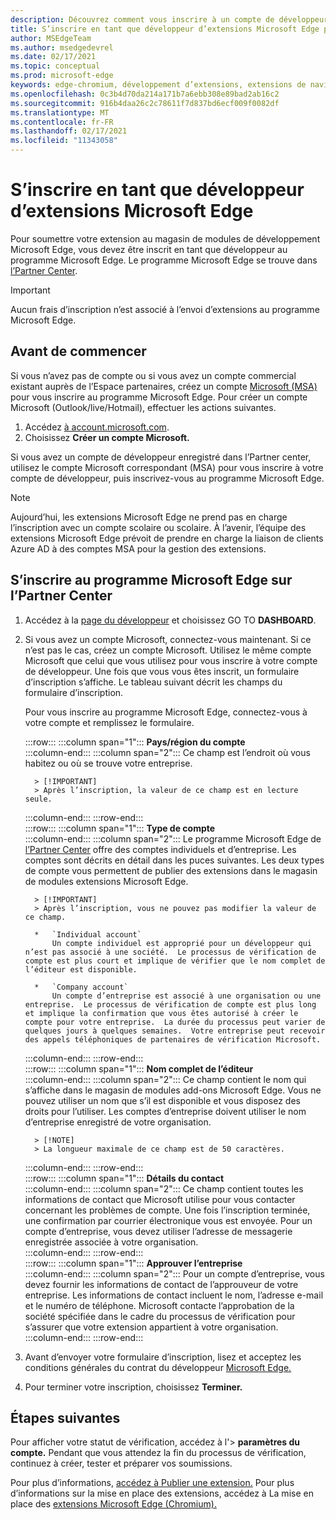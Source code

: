 ```yaml
---
description: Découvrez comment vous inscrire à un compte de développeur pour publier des extensions dans le magasin de modules extensions Microsoft Edge
title: S’inscrire en tant que développeur d’extensions Microsoft Edge pour publier des extensions
author: MSEdgeTeam
ms.author: msedgedevrel
ms.date: 02/17/2021
ms.topic: conceptual
ms.prod: microsoft-edge
keywords: edge-chromium, développement d’extensions, extensions de navigateur, extensions, extensions, centre de partenaires, développeur
ms.openlocfilehash: 0c3b4d70da214a171b7a6ebb308e89bad2ab16c2
ms.sourcegitcommit: 916b4daa26c2c78611f7d837bd6ecf009f0082df
ms.translationtype: MT
ms.contentlocale: fr-FR
ms.lasthandoff: 02/17/2021
ms.locfileid: "11343058"
---
```

# S’inscrire en tant que développeur d’extensions Microsoft Edge  

Pour soumettre votre extension au magasin de modules de développement Microsoft Edge, vous devez être inscrit en tant que développeur au programme Microsoft Edge.  Le programme Microsoft Edge se trouve dans [l’Partner Center][MicrosoftPartnerCenter].  

> [!IMPORTANT]
> Aucun frais d’inscription n’est associé à l’envoi d’extensions au programme Microsoft Edge.  

## Avant de commencer  

Si vous n’avez pas de compte ou si vous avez un compte commercial existant auprès de l’Espace partenaires, créez un compte [Microsoft (MSA)][WindowsCommunityEverythingAboutMicrosoftAccounts] pour vous inscrire au programme Microsoft Edge.  Pour créer un compte Microsoft \(Outlook/live/Hotmail\), effectuer les actions suivantes.  

1.  Accédez [à account.microsoft.com][MicrosoftAccount].  
1.  Choisissez **Créer un compte Microsoft.**  
    
Si vous avez un compte de développeur enregistré dans l’Partner center, utilisez le compte Microsoft correspondant \(MSA\) pour vous inscrire à votre compte de développeur, puis inscrivez-vous au programme Microsoft Edge.  

> [!NOTE]
> Aujourd’hui, les extensions Microsoft Edge ne prend pas en charge l’inscription avec un compte scolaire ou scolaire.  À l’avenir, l’équipe des extensions Microsoft Edge prévoit de prendre en charge la liaison de clients Azure AD à des comptes MSA pour la gestion des extensions.  

## S’inscrire au programme Microsoft Edge sur l’Partner Center  

1.  Accédez à la [page du développeur][MicrosoftPartnerCenter] et choisissez GO TO **DASHBOARD**.  
1.  Si vous avez un compte Microsoft, connectez-vous maintenant.  Si ce n’est pas le cas, créez un compte Microsoft.  Utilisez le même compte Microsoft que celui que vous utilisez pour vous inscrire à votre compte de développeur.  Une fois que vous vous êtes inscrit, un formulaire d’inscription s’affiche. Le tableau suivant décrit les champs du formulaire d’inscription.  
    
    Pour vous inscrire au programme Microsoft Edge, connectez-vous à votre compte et remplissez le formulaire.  
    
    :::row:::
       :::column span="1":::
          **Pays/région du compte**  
       :::column-end:::
       :::column span="2":::
          Ce champ est l’endroit où vous habitez ou où se trouve votre entreprise.  
          
          > [!IMPORTANT]
          > Après l’inscription, la valeur de ce champ est en lecture seule.  
          
       :::column-end:::
    :::row-end:::  
    :::row:::
       :::column span="1":::
          **Type de compte**  
       :::column-end:::
       :::column span="2":::
          Le programme Microsoft Edge de [l’Partner Center][MicrosoftPartnerCenter] offre des comptes individuels et d’entreprise.  Les comptes sont décrits en détail dans les puces suivantes.  Les deux types de compte vous permettent de publier des extensions dans le magasin de modules extensions Microsoft Edge.  
          
          > [!IMPORTANT]
          > Après l’inscription, vous ne pouvez pas modifier la valeur de ce champ.  
          
          *   `Individual account`  
              Un compte individuel est approprié pour un développeur qui n’est pas associé à une société.  Le processus de vérification de compte est plus court et implique de vérifier que le nom complet de l’éditeur est disponible.  

          *   `Company account`  
              Un compte d’entreprise est associé à une organisation ou une entreprise.  Le processus de vérification de compte est plus long et implique la confirmation que vous êtes autorisé à créer le compte pour votre entreprise.  La durée du processus peut varier de quelques jours à quelques semaines.  Votre entreprise peut recevoir des appels téléphoniques de partenaires de vérification Microsoft.  
              
       :::column-end:::
    :::row-end:::  
    :::row:::
       :::column span="1":::
          **Nom complet de l’éditeur**  
       :::column-end:::
       :::column span="2":::
          Ce champ contient le nom qui s’affiche dans le magasin de modules add-ons Microsoft Edge.  Vous ne pouvez utiliser un nom que s’il est disponible et vous disposez des droits pour l’utiliser.  Les comptes d’entreprise doivent utiliser le nom d’entreprise enregistré de votre organisation.  
          
          > [!NOTE]
          > La longueur maximale de ce champ est de 50 caractères.  
          
       :::column-end:::
    :::row-end:::  
    :::row:::
       :::column span="1":::
          **Détails du contact**  
       :::column-end:::
       :::column span="2":::
          Ce champ contient toutes les informations de contact que Microsoft utilise pour vous contacter concernant les problèmes de compte.  Une fois l’inscription terminée, une confirmation par courrier électronique vous est envoyée.  Pour un compte d’entreprise, vous devez utiliser l’adresse de messagerie enregistrée associée à votre organisation.  
       :::column-end:::
    :::row-end:::  
    :::row:::
       :::column span="1":::
          **Approuver l’entreprise**  
       :::column-end:::
       :::column span="2":::
          Pour un compte d’entreprise, vous devez fournir les informations de contact de l’approuveur de votre entreprise.  Les informations de contact incluent le nom, l’adresse e-mail et le numéro de téléphone.  Microsoft contacte l’approbation de la société spécifiée dans le cadre du processus de vérification pour s’assurer que votre extension appartient à votre organisation.  
       :::column-end:::
    :::row-end:::  
    
1.  Avant d’envoyer votre formulaire d’inscription, lisez et acceptez les conditions générales du contrat du développeur [Microsoft Edge.][MicrosoftAppDeveloperAgreement]  
1.  Pour terminer votre inscription, choisissez **Terminer.**  
    
## Étapes suivantes  

Pour afficher votre statut de vérification, accédez à l'> **paramètres du compte.**  Pendant que vous attendez la fin du processus de vérification, continuez à créer, tester et préparer vos soumissions.  

Pour plus d’informations, [accédez à Publier une extension.][ExtensionsChromiumPublishExtension]  Pour plus d’informations sur la mise en place des extensions, accédez à La mise en place des [extensions Microsoft Edge (Chromium).][ExtensionsChromiumGettingStartedIndex]  

<!-- links -->  

[ExtensionsChromiumGettingStartedIndex]: ../getting-started/index.md "Mise en place des extensions Microsoft Edge (Chromium) | Documents Microsoft"  
[ExtensionsChromiumPublishExtension]:  ./publish-extension.md "Publier une extension | Documents Microsoft"  

[MicrosoftAppDeveloperAgreement]:  /legal/windows/agreements/app-developer-agreement "Contrat du développeur d’applications | Documents Microsoft"  

[MicrosoftAccount]:  https://account.microsoft.com/account "Compte Microsoft"  

[MicrosoftPartnerCenter]:  https://partner.microsoft.com/dashboard/microsoftedge/public/login?ref=dd "Partner Center"  

[WindowsCommunityEverythingAboutMicrosoftAccounts]:  https://community.windows.com/stories/everything-you-need-to-know-about-microsoft-accounts "Tout ce que vous devez savoir sur les comptes Microsoft | Communauté Windows"  
